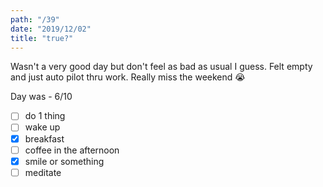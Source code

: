 ```yaml
---
path: "/39"
date: "2019/12/02"
title: "true?"
---
```


Wasn't a very good day but don't feel as bad as usual I guess. Felt empty and just auto pilot thru work. Really miss the weekend 😭

Day was - 6/10

- [ ] do 1 thing
- [ ] wake up
- [x] breakfast
- [ ] coffee in the afternoon
- [x] smile or something
- [ ] meditate
